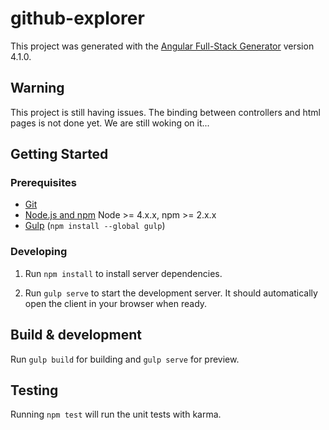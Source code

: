 # github-explorer

This project was generated with the [Angular Full-Stack Generator](https://github.com/DaftMonk/generator-angular-fullstack) version 4.1.0.

## Warning
This project is still having issues. The binding between controllers and html pages is not done yet.
We are still woking on it...

## Getting Started

### Prerequisites

- [Git](https://git-scm.com/)
- [Node.js and npm](nodejs.org) Node >= 4.x.x, npm >= 2.x.x
- [Gulp](http://gulpjs.com/) (`npm install --global gulp`)

### Developing

1. Run `npm install` to install server dependencies.

2. Run `gulp serve` to start the development server. It should automatically open the client in your browser when ready.

## Build & development

Run `gulp build` for building and `gulp serve` for preview.

## Testing

Running `npm test` will run the unit tests with karma.
